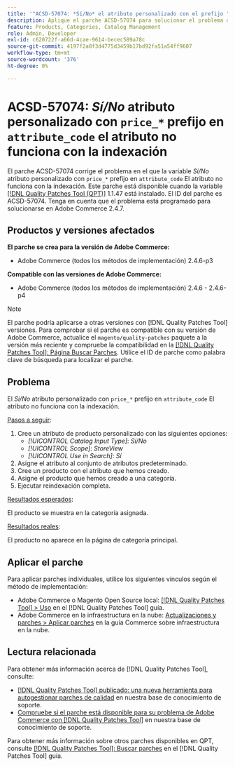 ```yaml
---
title: '"ACSD-57074: *Sí/No* el atributo personalizado con el prefijo "price_*" en el atributo "attribute_code" no funciona con la indexación"'
description: Aplique el parche ACSD-57074 para solucionar el problema de Adobe Commerce donde el atributo personalizado *Yes/No* con el prefijo "price_* en el atributo "attribute_code" no funciona con la indexación.
feature: Products, Categories, Catalog Management
role: Admin, Developer
exl-id: c620722f-a66d-4cae-9614-becec589a78c
source-git-commit: 4197f2a8f3d4775d3459b17bd92fa51a54ff9607
workflow-type: tm+mt
source-wordcount: '376'
ht-degree: 0%

---
```


# ACSD-57074: *Sí/No* atributo personalizado con `price_*` prefijo en `attribute_code` el atributo no funciona con la indexación

El parche ACSD-57074 corrige el problema en el que la variable *Sí/No* atributo personalizado con `price_*` prefijo en `attribute_code` El atributo no funciona con la indexación. Este parche está disponible cuando la variable [[!DNL Quality Patches Tool (QPT)]](/help/announcements/adobe-commerce-announcements/magento-quality-patches-released-new-tool-to-self-serve-quality-patches.md) 1.1.47 está instalado. El ID del parche es ACSD-57074. Tenga en cuenta que el problema está programado para solucionarse en Adobe Commerce 2.4.7.

## Productos y versiones afectados

**El parche se crea para la versión de Adobe Commerce:**

* Adobe Commerce (todos los métodos de implementación) 2.4.6-p3

**Compatible con las versiones de Adobe Commerce:**

* Adobe Commerce (todos los métodos de implementación) 2.4.6 - 2.4.6-p4

>[!NOTE]
>
>El parche podría aplicarse a otras versiones con [!DNL Quality Patches Tool] versiones. Para comprobar si el parche es compatible con su versión de Adobe Commerce, actualice el `magento/quality-patches` paquete a la versión más reciente y compruebe la compatibilidad en la [[!DNL Quality Patches Tool]: Página Buscar Parches](https://experienceleague.adobe.com/tools/commerce-quality-patches/index.html). Utilice el ID de parche como palabra clave de búsqueda para localizar el parche.

## Problema

El *Sí/No* atributo personalizado con `price_*` prefijo en `attribute_code` El atributo no funciona con la indexación.

<u>Pasos a seguir</u>:

1. Cree un atributo de producto personalizado con las siguientes opciones:
   * *[!UICONTROL Catalog Input Type]*: *Sí/No*
   * *[!UICONTROL Scope]*: *StoreView*
   * *[!UICONTROL Use in Search]*: *Sí*
1. Asigne el atributo al conjunto de atributos predeterminado.
1. Cree un producto con el atributo que hemos creado.
1. Asigne el producto que hemos creado a una categoría.
1. Ejecutar reindexación completa.

<u>Resultados esperados</u>:

El producto se muestra en la categoría asignada.

<u>Resultados reales</u>:

El producto no aparece en la página de categoría principal.

## Aplicar el parche

Para aplicar parches individuales, utilice los siguientes vínculos según el método de implementación:

* Adobe Commerce o Magento Open Source local: [[!DNL Quality Patches Tool] > Uso](https://experienceleague.adobe.com/docs/commerce-operations/tools/quality-patches-tool/usage.html) en el [!DNL Quality Patches Tool] guía.
* Adobe Commerce en la infraestructura en la nube: [Actualizaciones y parches > Aplicar parches](https://experienceleague.adobe.com/docs/commerce-cloud-service/user-guide/develop/upgrade/apply-patches.html) en la guía Commerce sobre infraestructura en la nube.

## Lectura relacionada

Para obtener más información acerca de [!DNL Quality Patches Tool], consulte:

* [[!DNL Quality Patches Tool] publicado: una nueva herramienta para autogestionar parches de calidad](/help/announcements/adobe-commerce-announcements/magento-quality-patches-released-new-tool-to-self-serve-quality-patches.md) en nuestra base de conocimiento de soporte.
* [Compruebe si el parche está disponible para su problema de Adobe Commerce con [!DNL Quality Patches Tool]](/help/support-tools/patches-available-in-qpt-tool/check-patch-for-magento-issue-with-magento-quality-patches.md) en nuestra base de conocimiento de soporte.

Para obtener más información sobre otros parches disponibles en QPT, consulte [[!DNL Quality Patches Tool]: Buscar parches](https://experienceleague.adobe.com/tools/commerce-quality-patches/index.html) en el [!DNL Quality Patches Tool] guía.
